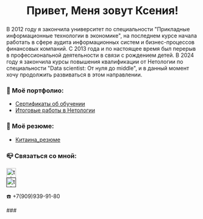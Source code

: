 ###

<h1 align="center">Привет, Меня зовут Ксения!</h1>

###

<p align="left">
В 2012 году я закончила университет по специальности "Прикладные информационные технологии в экономике", на последнем курсе начала работать в сфере аудита информационных систем и бизнес-процессов финансовых компаний. 
С 2013 года и по настоящее время был перерыв в профессиональной деятельности в связи с рождением детей.
В 2024 году я закончила курсы повышения квалификации от Нетологии по специальности "Data scientist: От нуля до middle", и в данный момент хочу продолжить развиваться в этом направлении.
</p>

<h3 align="left">📕 Моё портфолио:</h3>


- [Сертификаты об обучении](https://github.com/KitsKsu/Portfolio/tree/68161aaf333fbb84886ac0919e6e9c2a07e91e94/Certificates)
- [Итоговые работы в Нетологии](https://github.com/KitsKsu/Portfolio/tree/68161aaf333fbb84886ac0919e6e9c2a07e91e94/Study_projects)

###

<h3 align="left">📖 Моё резюме:</h3>


- [Китаина_резюме](https://github.com/KitsKsu/Portfolio/tree/e257d4a52e5f8e758d4b9d7729f880372cee4337/CV)

###

###
<h3 align="left">📪 Связаться со мной:</h3>
<div align="left">
  <a href="https://t.me/Kkits" target="_blank">
    <img src="https://img.shields.io/static/v1?message=Telegram&logo=telegram&label=&color=2CA5E0&logoColor=white&labelColor=&style=for-the-badge" height="25" alt="telegram logo"  />
  </a>
</div>
<div align="left">
  <a href=""mailto:ksenia.kitaina@gmail.com"" target="_blank">
    <img src="https://img.shields.io/badge/Gmail-D14836?style=for-the-badge&logo=gmail&logoColor=white" height="25" alt="telegram logo"  />
  </a>
</div>
<p align="left">
  ☎️ +7(909)939-91-80
</p>
###


